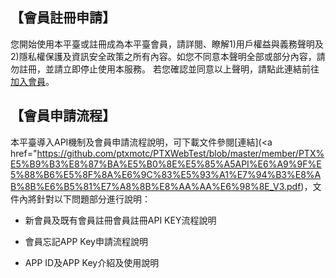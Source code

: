 ## 【會員註冊申請】


您開始使用本平臺或註冊成為本平臺會員，請詳閱、瞭解1)用戶權益與義務聲明及2)隱私權保護及資訊安全政策之所有內容。如您不同意本聲明全部或部分內容，請勿註冊，並請立即停止使用本服務。
若您確認並同意以上聲明，請點此連結前往[加入會員](https://ptx.transportdata.tw/PTX/Management/AccountApply)。

## 【會員申請流程】

本平臺導入API機制及會員申請流程說明，可下載文件參閱[連結](<a href="https://github.com/ptxmotc/PTXWebTest/blob/master/member/PTX%E5%B9%B3%E8%87%BA%E5%B0%8E%E5%85%A5API%E6%A9%9F%E5%88%B6%E5%8F%8A%E6%9C%83%E5%93%A1%E7%94%B3%E8%AB%8B%E6%B5%81%E7%A8%8B%E8%AA%AA%E6%98%8E_V3.pdf)，文件內將針對以下問題部分進行說明：

- 新會員及既有會員註冊會員註冊API KEY流程說明

- 會員忘記APP Key申請流程說明

- APP ID及APP Key介紹及使用說明

